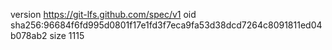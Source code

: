 version https://git-lfs.github.com/spec/v1
oid sha256:96684f6fd995d0801f17e1fd3f7eca9fa53d38dcd7264c8091811ed04b078ab2
size 1115
